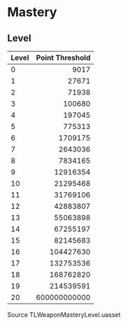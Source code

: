 # Mastery

## Level

Level | Point Threshold
--- | ---:
0 | 9017
1 | 27671
2 | 71938
3 | 100680
4 | 197045
5 | 775313
6 | 1709175
7 | 2643036
8 | 7834165
9 | 12916354
10 | 21295468
11 | 31769106
12 | 42883807
13 | 55063898
14 | 67255197
15 | 82145683
16 | 104427630
17 | 132753536
18 | 168762820
19 | 214539591
20 | 600000000000

Source TLWeaponMasteryLevel.uasset